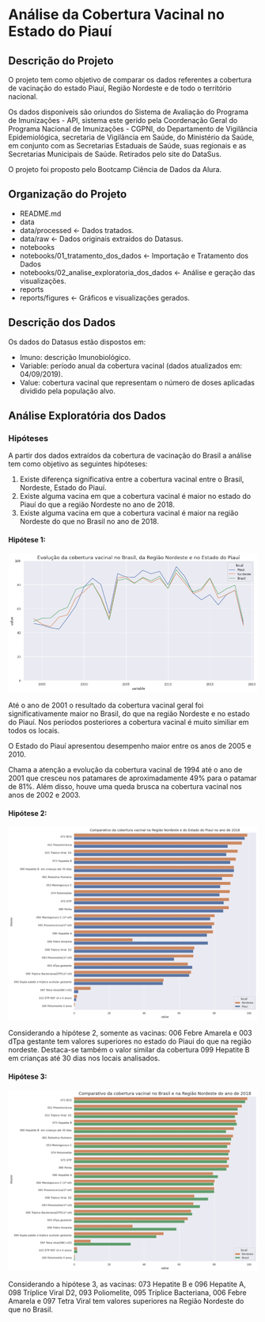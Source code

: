 # Análise da Cobertura Vacinal no Estado do Piauí

## Descrição do Projeto
O projeto tem como objetivo de comparar os dados referentes a cobertura de vacinação do estado Piauí, Região Nordeste e de todo o território nacional.

Os dados disponíveis são oriundos do Sistema de Avaliação do Programa de Imunizações - API, sistema este gerido pela Coordenação Geral do Programa Nacional de Imunizações - CGPNI, do Departamento de Vigilância Epidemiológica, secretaria de Vigilância em Saúde, do Ministério da Saúde, em conjunto com as Secretarias Estaduais de Saúde, suas regionais e as Secretarias Municipais de Saúde. Retirados pelo site do DataSus.

O projeto foi proposto pelo Bootcamp Ciência de Dados da Alura.

## Organização do Projeto
- README.md
- data
- data/processed      <- Dados tratados.
- data/raw            <- Dados originais extraídos do Datasus.
- notebooks
- notebooks/01_tratamento_dos_dados       <- Importação e Tratamento dos Dados
- notebooks/02_analise_exploratoria_dos_dados       <- Análise e geração das visualizações.
- reports            
- reports/figures        <- Gráficos e visualizações gerados.


## Descrição dos Dados

Os dados do Datasus estão dispostos em:
- Imuno: descrição Imunobiológico.
- Variable: período anual da cobertura vacinal (dados atualizados em: 04/09/2019).
- Value: cobertura vacinal que representam o número de doses aplicadas dividido pela população alvo.

## Análise Exploratória dos Dados

### Hipóteses

A partir dos dados extraídos da cobertura de vacinação do Brasil a análise tem como objetivo as seguintes hipóteses:
1. Existe diferença significativa entre a cobertura vacinal entre o Brasil, Nordeste, Estado do Piauí.
2. Existe alguma vacina em que a cobertura vacinal é maior no estado do Piauí do que a região Nordeste no ano de 2018.
3. Existe alguma vacina em que a cobertura vacinal é maior na região Nordeste do que no Brasil no ano de 2018.

#### Hipótese 1: 
![Evolução da cobertura vacinal no Brasil, da Região Nordeste e no Estado do Piauí](./reports/hipotese_1.png)

Até o ano de 2001 o resultado da cobertura vacinal geral foi significativamente maior no Brasil, do que na região Nordeste e no estado do Piauí. Nos períodos posteriores a cobertura vacinal é muito similiar em todos os locais. 

O Estado do Piauí apresentou desempenho maior entre os anos de 2005 e 2010.

Chama a atenção a evolução da cobertura vacinal de 1994 até o ano de 2001 que cresceu nos patamares de aproximadamente 49% para o patamar de 81%. Além disso, houve uma queda brusca na cobertura vacinal nos anos de 2002 e 2003.

#### Hipótese 2: 
![Comparativo da cobertura vacinal na Região Nordeste e do Estado do Piauí no ano de 2018](./reports/hipotese_2.png)

Considerando a hipótese 2, somente as vacinas: 006 Febre Amarela e 003 dTpa gestante tem valores superiores no estado do Piaui do que na região nordeste. Destaca-se também o valor similar da cobertura 099 Hepatite B em crianças até 30 dias nos locais analisados. 

#### Hipótese 3: 
![Comparativo da cobertura vacinal no Brasil e na Região Nordeste do ano de 2018](./reports/hipotese_3.png)

Considerando a hipótese 3, as vacinas: 073 Hepatite B e 096 Hepatite A, 098 Tríplice Viral D2, 093 Poliomelite, 095 Tríplice Bacteriana, 006 Febre Amarela e 097 Tetra Viral tem valores superiores na Região Nordeste do que no Brasil. 
